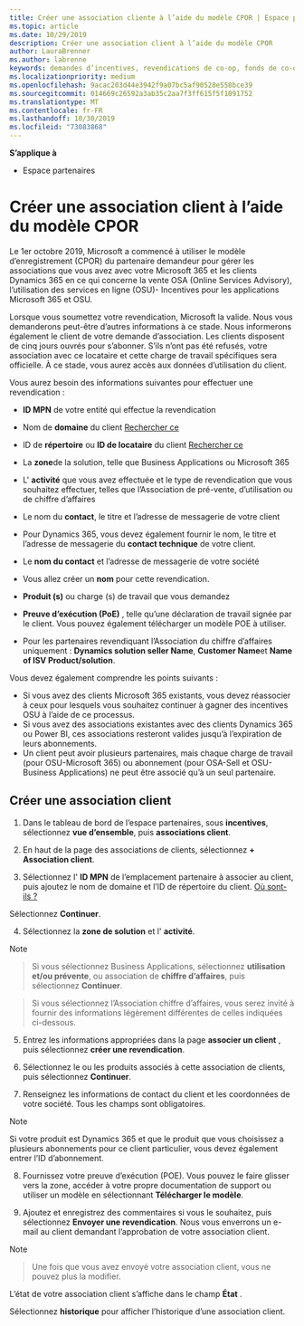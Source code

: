 ```yaml
---
title: Créer une association cliente à l’aide du modèle CPOR | Espace partenaires
ms.topic: article
ms.date: 10/29/2019
description: Créer une association client à l’aide du modèle CPOR
author: LauraBrenner
ms.author: labrenne
keywords: demandes d’incentives, revendications de co-op, fonds de co-op, OSU, OSA, ISV, Association de revenus
ms.localizationpriority: medium
ms.openlocfilehash: 9acac203d44e3942f9a07bc5af90528e558bce39
ms.sourcegitcommit: 014669c26592a3ab35c2aa7f3ff615f5f1091752
ms.translationtype: MT
ms.contentlocale: fr-FR
ms.lasthandoff: 10/30/2019
ms.locfileid: "73083868"
---
```

**S’applique à**

-  Espace partenaires

# <a name="create-a-customer-association-using-the-cpor-model"></a>Créer une association client à l’aide du modèle CPOR

Le 1er octobre 2019, Microsoft a commencé à utiliser le modèle d’enregistrement (CPOR) du partenaire demandeur pour gérer les associations que vous avez avec votre Microsoft 365 et les clients Dynamics 365 en ce qui concerne la vente OSA (Online Services Advisory), l’utilisation des services en ligne (OSU)- Incentives pour les applications Microsoft 365 et OSU.

Lorsque vous soumettez votre revendication, Microsoft la valide. Nous vous demanderons peut-être d’autres informations à ce stade. Nous informerons également le client de votre demande d’association. Les clients disposent de cinq jours ouvrés pour s’abonner. S’ils n’ont pas été refusés, votre association avec ce locataire et cette charge de travail spécifiques sera officielle. À ce stade, vous aurez accès aux données d’utilisation du client. 

Vous aurez besoin des informations suivantes pour effectuer une revendication :

- **ID MPN** de votre entité qui effectue la revendication

- Nom de **domaine** du client [Rechercher ce](https://docs.microsoft.com/partner-center/find-customer-domain-name)

- ID de **répertoire** ou **ID de locataire** du client [Rechercher ce](https://docs.microsoft.com/partner-center/find-customer-domain-name)

- La **zone**de la solution, telle que Business Applications ou Microsoft 365

- L' **activité** que vous avez effectuée et le type de revendication que vous souhaitez effectuer, telles que l’Association de pré-vente, d’utilisation ou de chiffre d’affaires

- Le nom du **contact**, le titre et l’adresse de messagerie de votre client

- Pour Dynamics 365, vous devez également fournir le nom, le titre et l’adresse de messagerie du **contact technique** de votre client.

- Le **nom du contact** et l’adresse de messagerie de votre société

- Vous allez créer un **nom** pour cette revendication.

- **Produit (s)** ou charge (s) de travail que vous demandez

- **Preuve d’exécution (PoE)** , telle qu’une déclaration de travail signée par le client. Vous pouvez également télécharger un modèle POE à utiliser.

- Pour les partenaires revendiquant l’Association du chiffre d’affaires uniquement : **Dynamics solution seller Name**, **Customer Name**et **Name of ISV Product/solution**. 

Vous devez également comprendre les points suivants :
- Si vous avez des clients Microsoft 365 existants, vous devez réassocier à ceux pour lesquels vous souhaitez continuer à gagner des incentives OSU à l’aide de ce processus.
- Si vous avez des associations existantes avec des clients Dynamics 365 ou Power BI, ces associations resteront valides jusqu’à l’expiration de leurs abonnements.
- Un client peut avoir plusieurs partenaires, mais chaque charge de travail (pour OSU-Microsoft 365) ou abonnement (pour OSA-Sell et OSU-Business Applications) ne peut être associé qu’à un seul partenaire.

## <a name="create-a-customer-association"></a>Créer une association client
1.  Dans le tableau de bord de l’espace partenaires, sous **incentives**, sélectionnez **vue d’ensemble**, puis **associations client**. 

2.  En haut de la page des associations de clients, sélectionnez **+ Association client**.

3.  Sélectionnez l' **ID MPN** de l’emplacement partenaire à associer au client, puis ajoutez le nom de domaine et l’ID de répertoire du client. [Où sont-ils ?](https://docs.microsoft.com/partner-center/find-customer-domain-name)

Sélectionnez **Continuer**.

4.  Sélectionnez la **zone de solution** et l' **activité**. 

>[!Note]

>Si vous sélectionnez Business Applications, sélectionnez **utilisation et/ou prévente**, ou association de **chiffre d’affaires**, puis sélectionnez **Continuer**. 

>Si vous sélectionnez l’Association chiffre d’affaires, vous serez invité à fournir des informations légèrement différentes de celles indiquées ci-dessous. 

5.  Entrez les informations appropriées dans la page **associer un client** , puis sélectionnez **créer une revendication**.

6.  Sélectionnez le ou les produits associés à cette association de clients, puis sélectionnez **Continuer**.

7.  Renseignez les informations de contact du client et les coordonnées de votre société. Tous les champs sont obligatoires. 

>[!Note]

Si votre produit est Dynamics 365 et que le produit que vous choisissez a plusieurs abonnements pour ce client particulier, vous devez également entrer l’ID d’abonnement.

8.  Fournissez votre preuve d’exécution (POE). Vous pouvez le faire glisser vers la zone, accéder à votre propre documentation de support ou utiliser un modèle en sélectionnant **Télécharger le modèle**. 

9.  Ajoutez et enregistrez des commentaires si vous le souhaitez, puis sélectionnez **Envoyer une revendication**. Nous vous enverrons un e-mail au client demandant l’approbation de votre association client. 

>[!NOTE]

>Une fois que vous avez envoyé votre association client, vous ne pouvez plus la modifier. 

L’état de votre association client s’affiche dans le champ **État** . 

Sélectionnez **historique** pour afficher l’historique d’une association client.
